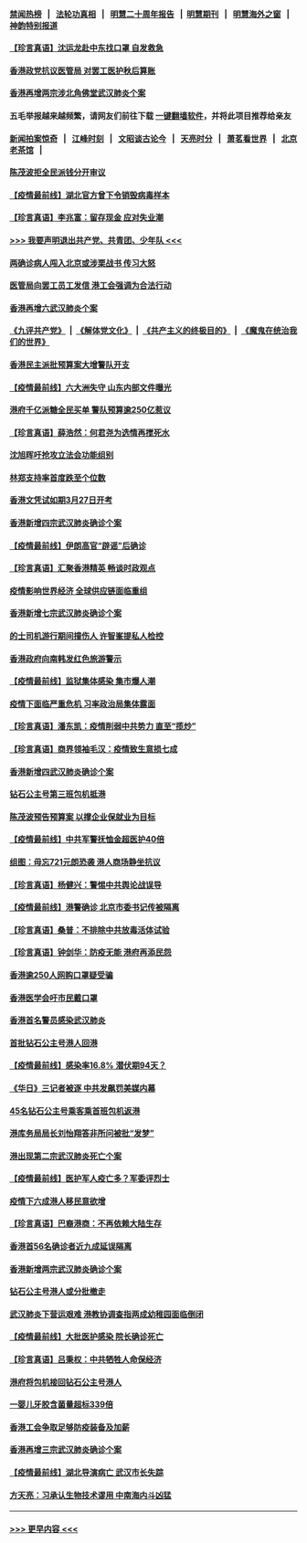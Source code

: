 #### [禁闻热榜](热点新闻.md?=0)  &nbsp;&nbsp;|&nbsp;&nbsp; [法轮功真相](https://github.com/gfw-breaker/truth/blob/master/README.md?=0) &nbsp;&nbsp;|&nbsp;&nbsp; [明慧二十周年报告](https://github.com/gfw-breaker/mh-reports/blob/master/README.md?=0) &nbsp;&nbsp;|&nbsp;&nbsp;[明慧期刊](https://github.com/gfw-breaker/mh-qikan) &nbsp;&nbsp;|&nbsp;&nbsp; [明慧海外之窗](https://github.com/gfw-breaker/mh-news/blob/master/README.md?=0) &nbsp;&nbsp;|&nbsp;&nbsp; [神韵特别报道](https://github.com/gfw-breaker/mh-news/blob/master/shenyun.md?=0)
#### [【珍言真语】沈运龙赴中东找口罩 自发救急](../pages/nsc415/n11903291.md?t=02290902) 
#### [香港政党抗议医管局 对罢工医护秋后算账](../pages/nsc415/n11901746.md?t=02290902) 
#### [香港再增两宗涉北角佛堂武汉肺炎个案](../pages/nsc415/n11901737.md?t=02290902) 
#### 五毛举报越来越频繁，请网友们前往下载 [一键翻墙软件](https://github.com/gfw-breaker/ssr-accounts)，并将此项目推荐给亲友
#### [新闻拍案惊奇](https://github.com/gfw-breaker/banned-news/blob/master/pages/link4.md) &nbsp;&nbsp;|&nbsp;&nbsp; [江峰时刻](https://github.com/gfw-breaker/banned-news/blob/master/pages/link4.md) &nbsp;&nbsp;|&nbsp;&nbsp; [文昭谈古论今](https://github.com/gfw-breaker/banned-news/blob/master/pages/link4.md) &nbsp;&nbsp;|&nbsp;&nbsp; [天亮时分](https://github.com/gfw-breaker/banned-news/blob/master/pages/link4.md) &nbsp;&nbsp;|&nbsp;&nbsp; [萧茗看世界](https://github.com/gfw-breaker/banned-news/blob/master/pages/link4.md) &nbsp;&nbsp;|&nbsp;&nbsp; [北京老茶馆](https://github.com/gfw-breaker/banned-news/blob/master/pages/link4.md) &nbsp;&nbsp;|&nbsp;&nbsp; 
#### [陈茂波拒全民派钱分开审议](../pages/nsc415/n11901672.md?t=02290902) 
#### [【疫情最前线】湖北官方曾下令销毁病毒样本](../pages/nsc415/n11901518.md?t=02290902) 
#### [【珍言真语】李兆富：留存现金 应对失业潮](../pages/nsc415/n11901448.md?t=02290902) 
#### [>>> 我要声明退出共产党、共青团、少年队 <<<](https://github.com/begood0513/goodnews/blob/master/quit/letter.md) 
#### [两确诊病人闯入北京或涉栗战书 传习大怒](../pages/nsc415/n11901180.md?t=02290902) 
#### [医管局向罢工员工发信 港工会强调为合法行动](../pages/nsc415/n11898870.md?t=02290902) 
#### [香港再增六武汉肺炎个案](../pages/nsc415/n11898843.md?t=02290902) 
#### [《九评共产党》](https://github.com/begood0513/9ping.md/blob/master/README.md) &nbsp;|&nbsp; [《解体党文化》](../../../../jtdwh.md/blob/master/README.md)  &nbsp;|&nbsp; [《共产主义的终极目的》](../../../../gczydzjmd.md/blob/master/README.md) &nbsp;|&nbsp; [《魔鬼在统治我们的世界》](../../../../mgztzwmdsj.md/blob/master/README.md) 
#### [香港民主派批预算案大增警队开支](../pages/nsc415/n11898813.md?t=02290902) 
#### [【疫情最前线】六大洲失守 山东内部文件曝光](../pages/nsc415/n11898455.md?t=02290902) 
#### [港府千亿派糖全民买单 警队预算逾250亿惹议](../pages/nsc415/n11898608.md?t=02290902) 
#### [【珍言真语】薛浩然：何君尧为选情再搅死水](../pages/nsc415/n11898269.md?t=02290902) 
#### [沈旭晖吁抢攻立法会功能组别](../pages/nsc415/n11896084.md?t=02290902) 
#### [林郑支持率首度跌至个位数](../pages/nsc415/n11896058.md?t=02290902) 
#### [香港文凭试如期3月27日开考](../pages/nsc415/n11896055.md?t=02290902) 
#### [香港新增四宗武汉肺炎确诊个案](../pages/nsc415/n11896040.md?t=02290902) 
#### [【疫情最前线】伊朗高官“辟谣”后确诊](../pages/nsc415/n11895902.md?t=02290902) 
#### [【珍言真语】汇聚香港精英 畅谈时政观点](../pages/nsc415/n11895733.md?t=02290902) 
#### [疫情影响世界经济 全球供应链面临重组](../pages/nsc415/n11895634.md?t=02290902) 
#### [香港新增七宗武汉肺炎确诊个案](../pages/nsc415/n11893498.md?t=02290902) 
#### [的士司机游行期间撞伤人 许智峯提私人检控](../pages/nsc415/n11893483.md?t=02290902) 
#### [香港政府向南韩发红色旅游警示](../pages/nsc415/n11893398.md?t=02290902) 
#### [【疫情最前线】监狱集体感染 集市爆人潮](../pages/nsc415/n11893181.md?t=02290902) 
#### [疫情下面临严重危机  习率政治局集体露面](../pages/nsc415/n11893305.md?t=02290902) 
#### [【珍言真语】潘东凯：疫情削弱中共势力 直至“揽炒”](../pages/nsc415/n11892866.md?t=02290902) 
#### [【珍言真语】商界领袖毛汉：疫情致生意损七成](../pages/nsc415/n11890348.md?t=02290902) 
#### [香港新增四武汉肺炎确诊个案](../pages/nsc415/n11890610.md?t=02290902) 
#### [钻石公主号第三班包机抵港](../pages/nsc415/n11890645.md?t=02290902) 
#### [陈茂波预告预算案 以撑企业保就业为目标](../pages/nsc415/n11890574.md?t=02290902) 
#### [【疫情最前线】中共军警抚恤金超医护40倍](../pages/nsc415/n11890458.md?t=02290902) 
#### [组图：毋忘721元朗恐袭 港人商场静坐抗议](../pages/nsc415/n11876882.md?t=02290902) 
#### [【珍言真语】杨健兴：警惕中共舆论战误导](../pages/nsc415/n11888131.md?t=02290902) 
#### [【疫情最前线】港警确诊 北京市委书记传被隔离](../pages/nsc415/n11886872.md?t=02290902) 
#### [【珍言真语】桑普：不排除中共放毒活体试验](../pages/nsc415/n11886832.md?t=02290902) 
#### [【珍言真语】钟剑华：防疫无能 港府再添民怨](../pages/nsc415/n11884504.md?t=02290902) 
#### [香港逾250人网购口罩疑受骗](../pages/nsc415/n11884388.md?t=02290902) 
#### [香港医学会吁市民戴口罩](../pages/nsc415/n11884367.md?t=02290902) 
#### [香港首名警员感染武汉肺炎](../pages/nsc415/n11884357.md?t=02290902) 
#### [首批钻石公主号港人回港](../pages/nsc415/n11884333.md?t=02290902) 
#### [【疫情最前线】感染率16.8% 潜伏期94天？](../pages/nsc415/n11884256.md?t=02290902) 
#### [《华日》三记者被逐 中共发飙罚美媒内幕](../pages/nsc415/n11884184.md?t=02290902) 
#### [45名钻石公主号乘客乘首班包机返港](../pages/nsc415/n11881770.md?t=02290902) 
#### [港库务局局长刘怡翔答非所问被批“发梦”](../pages/nsc415/n11881752.md?t=02290902) 
#### [港出现第二宗武汉肺炎死亡个案](../pages/nsc415/n11881736.md?t=02290902) 
#### [【疫情最前线】医护军人疫亡多？军委评烈士](../pages/nsc415/n11881655.md?t=02290902) 
#### [疫情下六成港人移民意欲增](../pages/nsc415/n11881699.md?t=02290902) 
#### [【珍言真语】巴裔港商：不再依赖大陆生存](../pages/nsc415/n11881126.md?t=02290902) 
#### [香港首56名确诊者近九成延误隔离](../pages/nsc415/n11879079.md?t=02290902) 
#### [香港新增两宗武汉肺炎确诊个案](../pages/nsc415/n11879064.md?t=02290902) 
#### [钻石公主号港人或分批撤走](../pages/nsc415/n11879029.md?t=02290902) 
#### [武汉肺炎下营运艰难 港教协调查指两成幼稚园面临倒闭](../pages/nsc415/n11878989.md?t=02290902) 
#### [【疫情最前线】大批医护感染 院长确诊死亡](../pages/nsc415/n11878595.md?t=02290902) 
#### [【珍言真语】吕秉权：中共牺牲人命保经济](../pages/nsc415/n11878390.md?t=02290902) 
#### [港府将包机接回钻石公主号港人](../pages/nsc415/n11876352.md?t=02290902) 
#### [一婴儿牙胶含菌量超标339倍](../pages/nsc415/n11876336.md?t=02290902) 
#### [香港工会争取足够防疫装备及加薪](../pages/nsc415/n11876313.md?t=02290902) 
#### [香港再增三宗武汉肺炎确诊个案](../pages/nsc415/n11876297.md?t=02290902) 
#### [【疫情最前线】湖北导演病亡 武汉市长失踪](../pages/nsc415/n11876272.md?t=02290902) 
#### [方天亮：习承认生物技术谬用 中南海内斗凶猛](../pages/nsc415/n11873679.md?t=02290902) 

----
#### [ >>> 更早内容 <<< ](../indexes/nsc415-earlier.md)

